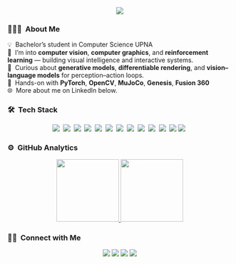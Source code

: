 <p align="center">
  <img
    src="https://readme-typing-svg.demolab.com?size=28&duration=2200&pause=900&center=true&vCenter=true&width=900&lines=Hi%2C+I%27m+Mart%C3%ADn+Sotelo+%F0%9F%91%8B;I+am+a+Computer+Science+Student+%F0%9F%8E%93"
  />
</p>

### 👨🏻‍💻 &nbsp;About Me
💡 &nbsp;Bachelor’s student in Computer Science UPNA \
🤖 &nbsp;I’m into **computer vision**, **computer graphics**, and **reinforcement learning** — building visual intelligence and interactive systems.\
🧠 &nbsp;Curious about **generative models**, **differentiable rendering**, and **vision–language models** for perception–action loops.\
🧪 &nbsp;Hands-on with **PyTorch**, **OpenCV**, **MuJoCo**, **Genesis**, **Fusion 360**\
🌐 &nbsp;More about me on LinkedIn below.

### 🛠 &nbsp;Tech Stack
<p align="center">
  <img src="https://img.shields.io/badge/-Python-05122A?style=flat&logo=python"/>&nbsp;
  <img src="https://img.shields.io/badge/-C-05122A?style=flat&logo=c"/>&nbsp;
  <img src="https://img.shields.io/badge/-Java-05122A?style=flat&logo=openjdk"/>&nbsp;
  <img src="https://img.shields.io/badge/-MATLAB-05122A?style=flat&logo=mathworks"/>&nbsp;
  <img src="https://img.shields.io/badge/-LaTeX-05122A?style=flat&logo=latex"/>&nbsp;
  <img src="https://img.shields.io/badge/-Oracle%20SQL%20Developer-05122A?style=flat&logo=oracle"/>&nbsp;
  <img src="https://img.shields.io/badge/-MuJoCo-05122A?style=flat"/>&nbsp;
  <img src="https://img.shields.io/badge/-Genesis-05122A?style=flat"/>&nbsp;
  <img src="https://img.shields.io/badge/-Docker-05122A?style=flat&logo=docker"/>&nbsp;
  <img src="https://img.shields.io/badge/-Git-05122A?style=flat&logo=git"/>&nbsp;
  <img src="https://img.shields.io/badge/-Linux-05122A?style=flat&logo=linux"/>&nbsp;
  <img src="https://img.shields.io/badge/-Visual%20Studio%20Code-05122A?style=flat&logo=visual-studio-code&logoColor=007ACC"/>
  <img src="https://img.shields.io/badge/-Fusion%20360-05122A?style=flat&logo=autodesk"/>&nbsp;
</p>

### ⚙️ &nbsp;GitHub Analytics
<p align="center">
  <a href="https://github.com/martinsoteIo">
    <img height="140em" src="https://github-readme-stats-eight-theta.vercel.app/api?username=martinsoteIo&show_icons=true&theme=algolia&include_all_commits=true&count_private=true"/>
    <img height="140em" src="https://github-readme-stats-eight-theta.vercel.app/api/top-langs/?username=martinsoteIo&layout=compact&langs_count=8&theme=algolia"/>
  </a>
</p>

### 🤝🏻 &nbsp;Connect with Me
<p align="center">
  <a href="https://martinsoteloaguirre.netlify.app"><img src="https://img.shields.io/badge/-martinsoteloaguirre.netlify.app-3423A6?style=flat&logo=Google-Chrome&logoColor=white"/></a>
  <a href="https://linkedin.com/in/martinsoteloaguirre"><img src="https://img.shields.io/badge/-Martin%20Sotelo%20Aguirre-0077B5?style=flat&logo=logmein&logoColor=white"/></a>
  <a href="https://www.linkedin.com/in/martinsoteloaguirre"><img src="https://img.shields.io/badge/-Martin%20Sotelo%20Aguirre-0077B5?style=flat&logo=linkedin&logoColor=white"/></a>
  <a href="mailto:martinsot2004@gmail.com"><img src="https://img.shields.io/badge/-martinsot2004@gmail.com-D14836?style=flat&logo=Gmail&logoColor=white"/></a>
</p>

